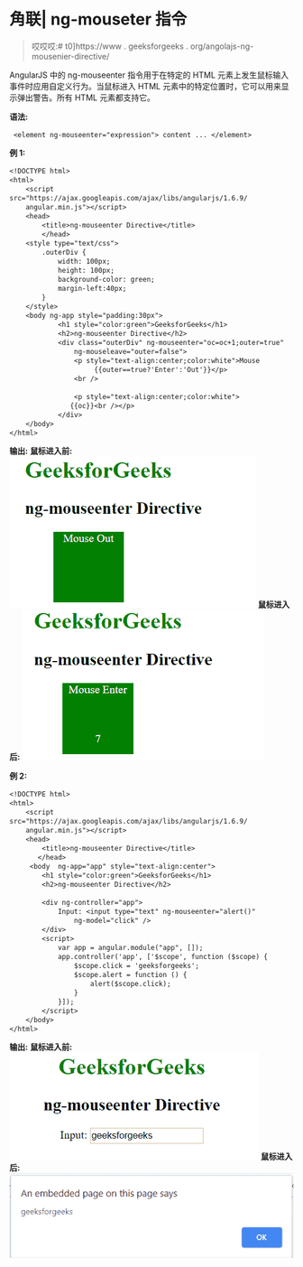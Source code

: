 # 角联| ng-mouseter 指令

> 哎哎哎:# t0]https://www . geeksforgeeks . org/angolajs-ng-mousenier-directive/

AngularJS 中的 ng-mouseenter 指令用于在特定的 HTML 元素上发生鼠标输入事件时应用自定义行为。当鼠标进入 HTML 元素中的特定位置时，它可以用来显示弹出警告。所有 HTML 元素都支持它。

**语法:**

```
 <element ng-mouseenter="expression"> content ... </element> 
```

**例 1:**

```
<!DOCTYPE html>
<html>
    <script src="https://ajax.googleapis.com/ajax/libs/angularjs/1.6.9/
    angular.min.js"></script>
    <head>
        <title>ng-mouseenter Directive</title>
        </head>
    <style type="text/css">
        .outerDiv {
            width: 100px;
            height: 100px;
            background-color: green;
            margin-left:40px;
        }
    </style>
    <body ng-app style="padding:30px">
            <h1 style="color:green">GeeksforGeeks</h1>
            <h2>ng-mouseenter Directive</h2>
            <div class="outerDiv" ng-mouseenter="oc=oc+1;outer=true" 
                ng-mouseleave="outer=false">
                <p style="text-align:center;color:white">Mouse 
                     {{outer==true?'Enter':'Out'}}</p>
                <br />

                <p style="text-align:center;color:white">
               {{oc}}<br /></p>
            </div>
    </body>
</html>
```

**输出:**
**鼠标进入前:**
![ngmousedown](img/9400e2de72969678dfe4700728d52b65.png)
**鼠标进入后:**
![ngmousedown](img/02849165a20ccc0ce48507a51be066fe.png)

**例 2:**

```
<!DOCTYPE html>
<html>
    <script src="https://ajax.googleapis.com/ajax/libs/angularjs/1.6.9/
    angular.min.js"></script>
    <head>
        <title>ng-mouseenter Directive</title>
       </head>
     <body  ng-app="app" style="text-align:center">
        <h1 style="color:green">GeeksforGeeks</h1>
        <h2>ng-mouseenter Directive</h2>

        <div ng-controller="app">
            Input: <input type="text" ng-mouseenter="alert()" 
                ng-model="click" />
        </div>
        <script>
            var app = angular.module("app", []);
            app.controller('app', ['$scope', function ($scope) {
                $scope.click = 'geeksforgeeks';
                $scope.alert = function () {
                    alert($scope.click);
                }
            }]);
        </script>
    </body>
</html>
```

**输出:**
**鼠标进入前:**
![ngmousedown](img/64c23e300a89ec01446ef84c6d7f56de.png)
**鼠标进入后:**
![ngmousedown](img/990d42edbf3c14c4297302999b7ec5b3.png)